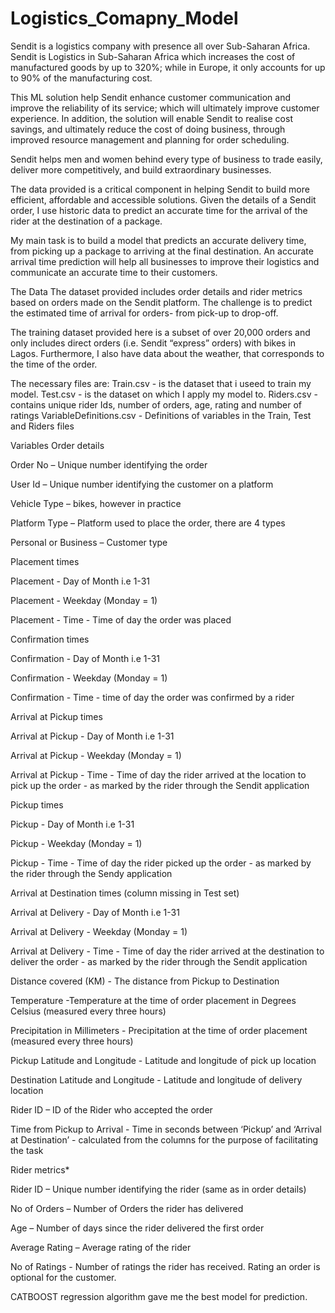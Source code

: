 # Logistics_Comapny_Model

Sendit is a logistics company with presence all over Sub-Saharan Africa.
Sendit is Logistics in Sub-Saharan Africa which increases the cost of manufactured goods by up to 320%; while in Europe, it only accounts for up to 90% of the manufacturing cost.

This ML solution help Sendit enhance customer communication and improve the reliability of its service; which will ultimately improve customer experience. In addition, the solution will enable Sendit to realise cost savings, and ultimately reduce the cost of doing business, through improved resource management and planning for order scheduling.

Sendit helps men and women behind every type of business to trade easily, deliver more competitively, and build extraordinary businesses.

The data provided is a critical component in helping Sendit to build more efficient, affordable and accessible solutions. Given the details of a Sendit order, I use historic data to predict an accurate time for the arrival of the rider at the destination of a package.

My main task is to build a model that predicts an accurate delivery time, from picking up a package to arriving at the final destination. An accurate arrival time prediction will help all businesses to improve their logistics and communicate an accurate time to their customers.

The Data
The dataset provided includes order details and rider metrics based on orders made on the Sendit platform. The challenge is to predict the estimated time of arrival for orders- from pick-up to drop-off.

The training dataset provided here is a subset of over 20,000 orders and only includes direct orders (i.e. Sendit “express” orders) with bikes in Lagos. Furthermore, I also have data about the weather, that corresponds to the time of the order.

The necessary files are:
Train.csv - is the dataset that i useed to train my model. Test.csv - is the dataset on which I apply my model to. Riders.csv - contains unique rider Ids, number of orders, age, rating and number of ratings VariableDefinitions.csv - Definitions of variables in the Train, Test and Riders files

Variables
Order details

Order No – Unique number identifying the order

User Id – Unique number identifying the customer on a platform

Vehicle Type – bikes, however in practice

Platform Type – Platform used to place the order, there are 4 types

Personal or Business – Customer type

Placement times

Placement - Day of Month i.e 1-31

Placement - Weekday (Monday = 1)

Placement - Time - Time of day the order was placed

Confirmation times

Confirmation - Day of Month i.e 1-31

Confirmation - Weekday (Monday = 1)

Confirmation - Time - time of day the order was confirmed by a rider

Arrival at Pickup times

Arrival at Pickup - Day of Month i.e 1-31

Arrival at Pickup - Weekday (Monday = 1)

Arrival at Pickup - Time - Time of day the rider arrived at the location to pick up the order - as marked by the rider through the Sendit application

Pickup times

Pickup - Day of Month i.e 1-31

Pickup - Weekday (Monday = 1)

Pickup - Time - Time of day the rider picked up the order - as marked by the rider through the Sendy application

Arrival at Destination times (column missing in Test set)

Arrival at Delivery - Day of Month i.e 1-31

Arrival at Delivery - Weekday (Monday = 1)

Arrival at Delivery - Time - Time of day the rider arrived at the destination to deliver the order - as marked by the rider through the Sendit application

Distance covered (KM) - The distance from Pickup to Destination

Temperature -Temperature at the time of order placement in Degrees Celsius (measured every three hours)

Precipitation in Millimeters - Precipitation at the time of order placement (measured every three hours)

Pickup Latitude and Longitude - Latitude and longitude of pick up location

Destination Latitude and Longitude - Latitude and longitude of delivery location

Rider ID – ID of the Rider who accepted the order

Time from Pickup to Arrival - Time in seconds between ‘Pickup’ and ‘Arrival at Destination’ - calculated from the columns for the purpose of facilitating the task

Rider metrics*

Rider ID – Unique number identifying the rider (same as in order details)

No of Orders – Number of Orders the rider has delivered

Age – Number of days since the rider delivered the first order

Average Rating – Average rating of the rider

No of Ratings - Number of ratings the rider has received. Rating an order is optional for the customer.

CATBOOST regression algorithm gave me the best model for prediction.
